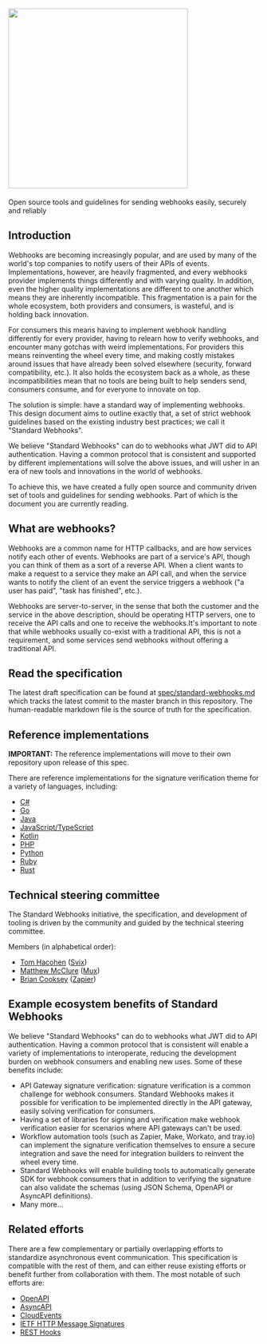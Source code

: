 <h1>
    <a style="text-decoration: none" href="https://www.standardwebhooks.com">
      <img width="360" src="./assets/brand.svg" />
    </a>
</h1>

Open source tools and guidelines for sending webhooks easily, securely and reliably

## Introduction

Webhooks are becoming increasingly popular, and are used by many of the world's top companies to notify users of their APIs of events. Implementations, however, are heavily fragmented, and every webhooks provider implements things differently and with varying quality. In addition, even the higher quality implementations are different to one another which means they are inherently incompatible. This fragmentation is a pain for the whole ecosystem, both providers and consumers, is wasteful, and is holding back innovation.

For consumers this means having to implement webhook handling differently for every provider, having to relearn how to verify webhooks, and encounter many gotchas with weird implementations. For providers this means reinventing the wheel every time, and making costly mistakes around issues that have already been solved elsewhere (security, forward compatibility, etc.). It also holds the ecosystem back as a whole, as these incompatibilities mean that no tools are being built to help senders send, consumers consume, and for everyone to innovate on top.

The solution is simple: have a standard way of implementing webhooks. This design document aims to outline exactly that, a set of strict webhook guidelines based on the existing industry best practices; we call it "Standard Webhooks".

We believe "Standard Webhooks" can do to webhooks what JWT did to API authentication. Having a common protocol that is consistent and supported by different implementations will solve the above issues, and will usher in an era of new tools and innovations in the world of webhooks.

To achieve this, we have created a fully open source and community driven set of tools and guidelines for sending webhooks. Part of which is the document you are currently reading.

## What are webhooks?

Webhooks are a common name for HTTP callbacks, and are how services notify each other of events. Webhooks are part of a service's API, though you can think of them as a sort of a reverse API. When a client wants to make a request to a service they make an API call, and when the service wants to notify the client of an event the service triggers a webhook ("a user has paid", "task has finished", etc.).

Webhooks are server-to-server, in the sense that both the customer and the service in the above description, should be operating HTTP servers, one to receive the API calls and one to receive the webhooks.It's important to note that while webhooks usually co-exist with a traditional API, this is not a requirement, and some services send webhooks without offering a traditional API.

## Read the specification

The latest draft specification can be found at [spec/standard-webhooks.md](./spec/standard-webhooks.md) which tracks the latest commit to the master branch in this repository.
The human-readable markdown file is the source of truth for the specification.

## Reference implementations

**IMPORTANT:** The reference implementations will move to their own repository upon release of this spec.

There are reference implementations for the signature verification theme for a variety of languages, including:

- [C#](https://github.com/svix/svix-webhooks/tree/main/csharp)
- [Go](https://github.com/svix/svix-webhooks/tree/main/go)
- [Java](https://github.com/svix/svix-webhooks/tree/main/java)
- [JavaScript/TypeScript](https://github.com/svix/svix-webhooks/tree/main/javascript)
- [Kotlin](https://github.com/svix/svix-webhooks/tree/main/kotlin)
- [PHP](https://github.com/svix/svix-webhooks/tree/main/php)
- [Python](https://github.com/svix/svix-webhooks/tree/main/python)
- [Ruby](https://github.com/svix/svix-webhooks/tree/main/ruby)
- [Rust](https://github.com/svix/svix-webhooks/tree/main/rust)


## Technical steering committee

The Standard Webhooks initiative, the specification, and development of tooling is driven by the community and guided by the technical steering committee.

Members (in alphabetical order):

* [Tom Hacohen](https://github.com/tasn/) ([Svix](https://www.svix.com))
* [Matthew McClure](https://github.com/mmcc) ([Mux](https://mux.com))
* [Brian Cooksey](https://github.com/bcooksey) ([Zapier](https://zapier.com/))


## Example ecosystem benefits of Standard Webhooks

We believe "Standard Webhooks" can do to webhooks what JWT did to API authentication. Having a common protocol that is consistent will enable a variety of implementations to interoperate, reducing the development burden on webhook consumers and enabling new uses. Some of these benefits include:

- API Gateway signature verification: signature verification is a common challenge for webhook consumers. Standard Webhooks makes it possible for verification to be implemented directly in the API gateway, easily solving verification for consumers.
- Having a set of libraries for signing and verification make webhook verification easier for scenarios where API gateways can't be used.
- Workflow automation tools (such as Zapier, Make, Workato, and tray.io) can implement the signature verification themselves to ensure a secure integration and save the need for integration builders to reinvent the wheel every time.
- Standard Webhooks will enable building tools to automatically generate SDK for webhook consumers that in addition to verifying the signature can also validate the schemas (using JSON Schema, OpenAPI or AsyncAPI definitions).
- Many more...


## Related efforts

There are a few complementary or partially overlapping efforts to standardize asynchronous event communication. This specification is compatible with the rest of them, and can either reuse existing efforts or benefit further from collaboration with them. The most notable of such efforts are:

- [OpenAPI](https://www.openapis.org/)
- [AsyncAPI](https://www.asyncapi.com/)
- [CloudEvents](https://cloudevents.io/)
- [IETF HTTP Message Signatures](https://httpwg.org/http-extensions/draft-ietf-httpbis-message-signatures.html)
- [REST Hooks](http://resthooks.org/)
